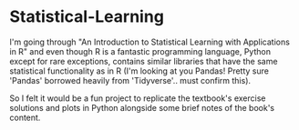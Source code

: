 # Statistical-Learning

I'm going through "An Introduction to Statistical Learning with Applications in R" and even though R is a fantastic programming language, Python except for rare exceptions, contains similar libraries that have the same statistical functionality as in R (I'm looking at you Pandas! Pretty sure 'Pandas' borrowed heavily from 'Tidyverse'.. must confirm this).

So I felt it would be a fun project to replicate the textbook's exercise solutions and plots in Python alongside some brief notes of the book's content.
